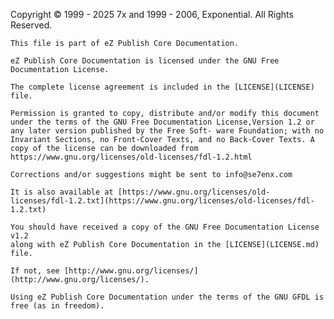 ﻿Copyright © 1999 - 2025 7x and 1999 - 2006, Exponential. All Rights Reserved.

    This file is part of eZ Publish Core Documentation.

    eZ Publish Core Documentation is licensed under the GNU Free Documentation License.

    The complete license agreement is included in the [LICENSE](LICENSE) file.

    Permission is granted to copy, distribute and/or modify this document under the terms of the GNU Free Documentation License,Version 1.2 or any later version published by the Free Soft- ware Foundation; with no Invariant Sections, no Front-Cover Texts, and no Back-Cover Texts. A copy of the license can be downloaded from https://www.gnu.org/licenses/old-licenses/fdl-1.2.html

    Corrections and/or suggestions might be sent to info@se7enx.com

    It is also available at [https://www.gnu.org/licenses/old-licenses/fdl-1.2.txt](https://www.gnu.org/licenses/old-licenses/fdl-1.2.txt)

    You should have received a copy of the GNU Free Documentation License v1.2
    along with eZ Publish Core Documentation in the [LICENSE](LICENSE.md) file.

    If not, see [http://www.gnu.org/licenses/](http://www.gnu.org/licenses/).

    Using eZ Publish Core Documentation under the terms of the GNU GFDL is free (as in freedom).